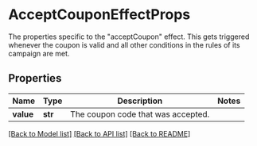 # AcceptCouponEffectProps

The properties specific to the \"acceptCoupon\" effect. This gets triggered whenever the coupon is valid and all other conditions in the rules of its campaign are met.
## Properties
Name | Type | Description | Notes
------------ | ------------- | ------------- | -------------
**value** | **str** | The coupon code that was accepted. | 

[[Back to Model list]](../README.md#documentation-for-models) [[Back to API list]](../README.md#documentation-for-api-endpoints) [[Back to README]](../README.md)


